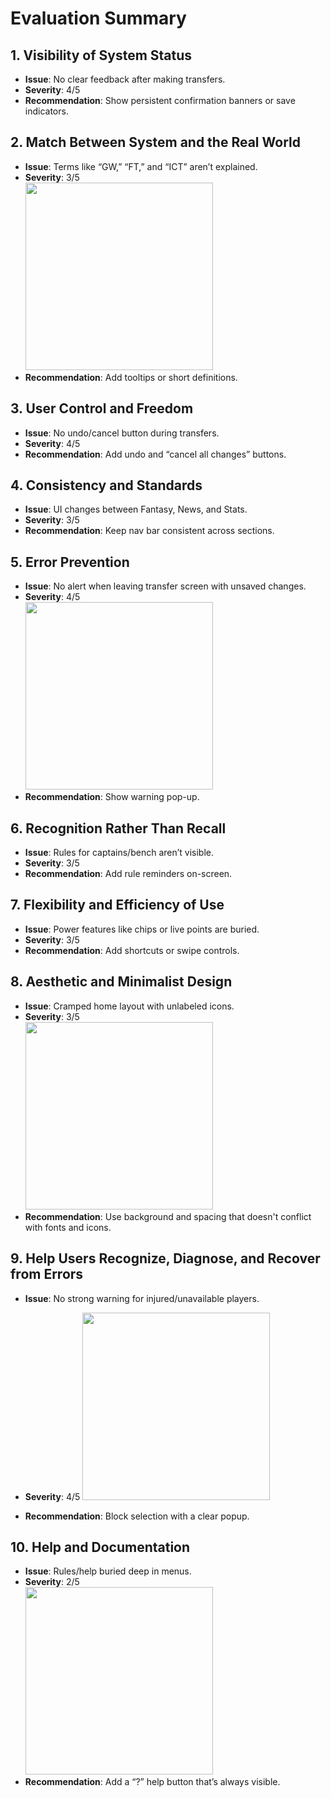 # Evaluation Summary

## 1. Visibility of System Status
- **Issue**: No clear feedback after making transfers.
- **Severity**: 4/5   
- **Recommendation**: Show persistent confirmation banners or save indicators.

## 2. Match Between System and the Real World
- **Issue**: Terms like “GW,” “FT,” and “ICT” aren’t explained.
- **Severity**: 3/5  
  <img src="https://github.com/user-attachments/assets/11b3aba7-da04-42c4-b31a-3d5db95087de" width="300">
- **Recommendation**: Add tooltips or short definitions.

## 3. User Control and Freedom
- **Issue**: No undo/cancel button during transfers.
- **Severity**: 4/5    
- **Recommendation**: Add undo and “cancel all changes” buttons.

## 4. Consistency and Standards
- **Issue**: UI changes between Fantasy, News, and Stats.
- **Severity**: 3/5    
- **Recommendation**: Keep nav bar consistent across sections.

## 5. Error Prevention
- **Issue**: No alert when leaving transfer screen with unsaved changes.
- **Severity**: 4/5  
  <img src="https://github.com/user-attachments/assets/431a0922-2928-4a5b-a6b8-a0f44b81c36d" width="300">
- **Recommendation**: Show warning pop-up.

## 6. Recognition Rather Than Recall
- **Issue**: Rules for captains/bench aren’t visible.
- **Severity**: 3/5   
- **Recommendation**: Add rule reminders on-screen.

## 7. Flexibility and Efficiency of Use
- **Issue**: Power features like chips or live points are buried.
- **Severity**: 3/5    
- **Recommendation**: Add shortcuts or swipe controls.

## 8. Aesthetic and Minimalist Design
- **Issue**: Cramped home layout with unlabeled icons.
- **Severity**: 3/5  
  <img src="https://github.com/user-attachments/assets/7717bc31-36e8-48ec-a298-9540477396ca" width="300"> 
- **Recommendation**: Use background and spacing that doesn't conflict with fonts and icons.

## 9. Help Users Recognize, Diagnose, and Recover from Errors
- **Issue**: No strong warning for injured/unavailable players.
- **Severity**: 4/5
  <img src="https://github.com/user-attachments/assets/4de0ce2d-4565-4350-9179-966045a7da7f" width="300">

- **Recommendation**: Block selection with a clear popup.

## 10. Help and Documentation
- **Issue**: Rules/help buried deep in menus.
- **Severity**: 2/5  
  <img src="https://github.com/user-attachments/assets/9a9d4878-2a39-433a-b2c8-2dbc4f4e7138" width="300">
- **Recommendation**: Add a “?” help button that’s always visible.
